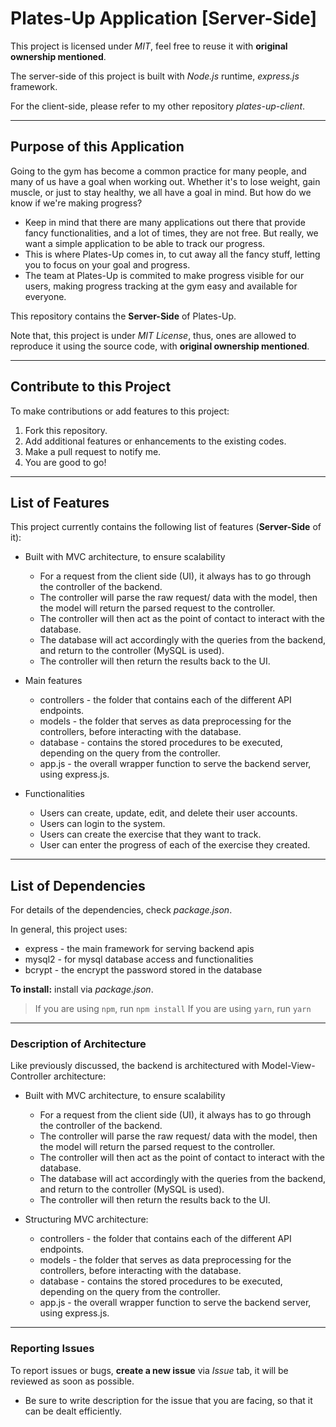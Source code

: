 # Plates-Up Application [Server-Side]

This project is licensed under _MIT_, feel free to reuse it with **original ownership mentioned**.

The server-side of this project is built with _Node.js_ runtime, _express.js_ framework.

For the client-side, please refer to my other repository _plates-up-client_.

---

## Purpose of this Application

Going to the gym has become a common practice for many people, and many of us have a goal when working out. Whether it's to lose weight, gain muscle, or just to stay healthy, we all have a goal in mind. But how do we know if we're making progress?

- Keep in mind that there are many applications out there that provide fancy functionalities, and a lot of times, they are not free. But really, we want a simple application to be able to track our progress.
- This is where Plates-Up comes in, to cut away all the fancy stuff, letting you to focus on your goal and progress.
- The team at Plates-Up is commited to make progress visible for our users, making progress tracking at the gym easy and available for everyone.

This repository contains the **Server-Side** of Plates-Up.

Note that, this project is under _MIT License_, thus, ones are allowed to reproduce it using the source code, with **original ownership mentioned**.

---

## Contribute to this Project

To make contributions or add features to this project:

1. Fork this repository.
2. Add additional features or enhancements to the existing codes.
3. Make a pull request to notify me.
4. You are good to go!

---

## List of Features

This project currently contains the following list of features (**Server-Side** of it):

- Built with MVC architecture, to ensure scalability
  - For a request from the client side (UI), it always has to go through the controller of the backend.
  - The controller will parse the raw request/ data with the model, then the model will return the parsed request to the controller.
  - The controller will then act as the point of contact to interact with the database.
  - The database will act accordingly with the queries from the backend, and return to the controller (MySQL is used).
  - The controller will then return the results back to the UI.

- Main features
  - controllers - the folder that contains each of the different API endpoints.
  - models - the folder that serves as data preprocessing for the controllers, before interacting with the database.
  - database - contains the stored procedures to be executed, depending on the query from the controller.
  - app.js - the overall wrapper function to serve the backend server, using express.js.

- Functionalities
  - Users can create, update, edit, and delete their user accounts.
  - Users can login to the system.
  - Users can create the exercise that they want to track.
  - User can enter the progress of each of the exercise they created.

---

## List of Dependencies

For details of the dependencies, check _package.json_.

In general, this project uses:

- express - the main framework for serving backend apis
- mysql2 - for mysql database access and functionalities
- bcrypt - the encrypt the password stored in the database

**To install:** install via _package.json_.

> If you are using `npm`, run `npm install`
> If you are using `yarn`, run `yarn`

---

### Description of Architecture

Like previously discussed, the backend is architectured with Model-View-Controller architecture:

- Built with MVC architecture, to ensure scalability
  - For a request from the client side (UI), it always has to go through the controller of the backend.
  - The controller will parse the raw request/ data with the model, then the model will return the parsed request to the controller.
  - The controller will then act as the point of contact to interact with the database.
  - The database will act accordingly with the queries from the backend, and return to the controller (MySQL is used).
  - The controller will then return the results back to the UI.
 
- Structuring MVC architecture:
  - controllers - the folder that contains each of the different API endpoints.
  - models - the folder that serves as data preprocessing for the controllers, before interacting with the database.
  - database - contains the stored procedures to be executed, depending on the query from the controller.
  - app.js - the overall wrapper function to serve the backend server, using express.js.
---

### Reporting Issues

To report issues or bugs, **create a new issue** via _Issue_ tab, it will be reviewed as soon as possible.

- Be sure to write description for the issue that you are facing, so that it can be dealt efficiently.
